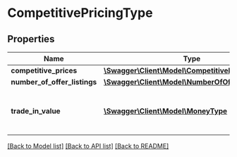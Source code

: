 # CompetitivePricingType

## Properties
Name | Type | Description | Notes
------------ | ------------- | ------------- | -------------
**competitive_prices** | [**\Swagger\Client\Model\CompetitivePriceList**](CompetitivePriceList.md) |  | 
**number_of_offer_listings** | [**\Swagger\Client\Model\NumberOfOfferListingsList**](NumberOfOfferListingsList.md) |  | 
**trade_in_value** | [**\Swagger\Client\Model\MoneyType**](MoneyType.md) | The trade-in value of the item in the trade-in program. | [optional] 

[[Back to Model list]](../README.md#documentation-for-models) [[Back to API list]](../README.md#documentation-for-api-endpoints) [[Back to README]](../README.md)


